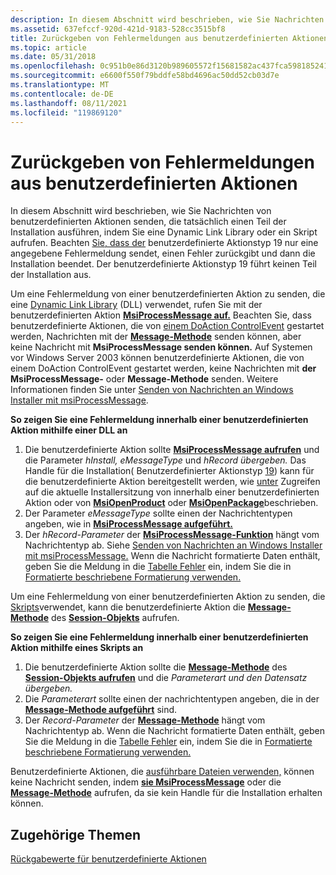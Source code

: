 ```yaml
---
description: In diesem Abschnitt wird beschrieben, wie Sie Nachrichten von benutzerdefinierten Aktionen senden, die tatsächlich einen Teil der Installation ausführen, indem Sie eine Dynamic Link Library oder ein Skript aufrufen.
ms.assetid: 637efccf-920d-421d-9183-528cc3515bf8
title: Zurückgeben von Fehlermeldungen aus benutzerdefinierten Aktionen
ms.topic: article
ms.date: 05/31/2018
ms.openlocfilehash: 0c951b0e86d3120b989605572f15681582ac437fca5981852413331a3e63e684
ms.sourcegitcommit: e6600f550f79bddfe58bd4696ac50dd52cb03d7e
ms.translationtype: MT
ms.contentlocale: de-DE
ms.lasthandoff: 08/11/2021
ms.locfileid: "119869120"
---
```

# <a name="returning-error-messages-from-custom-actions"></a>Zurückgeben von Fehlermeldungen aus benutzerdefinierten Aktionen

In diesem Abschnitt wird beschrieben, wie Sie Nachrichten von benutzerdefinierten Aktionen senden, die tatsächlich einen Teil der Installation ausführen, indem Sie eine Dynamic Link Library oder ein Skript aufrufen. Beachten [Sie, dass der](custom-action-type-19.md) benutzerdefinierte Aktionstyp 19 nur eine angegebene Fehlermeldung sendet, einen Fehler zurückgibt und dann die Installation beendet. Der benutzerdefinierte Aktionstyp 19 führt keinen Teil der Installation aus.

Um eine Fehlermeldung von einer benutzerdefinierten Aktion zu senden, die eine [Dynamic Link Library](dynamic-link-libraries.md) (DLL) verwendet, rufen Sie mit der benutzerdefinierten Aktion [**MsiProcessMessage auf.**](/windows/desktop/api/Msiquery/nf-msiquery-msiprocessmessage) Beachten Sie, dass benutzerdefinierte Aktionen, die von [einem DoAction ControlEvent](doaction-controlevent.md) gestartet werden, Nachrichten mit der [**Message-Methode**](session-message.md) senden können, aber keine Nachricht mit **MsiProcessMessage senden können.** Auf Systemen vor Windows Server 2003 können benutzerdefinierte Aktionen, die von einem DoAction ControlEvent gestartet werden, keine Nachrichten mit **der MsiProcessMessage-** oder **Message-Methode** senden. Weitere Informationen finden Sie unter [Senden von Nachrichten an Windows Installer mit msiProcessMessage](sending-messages-to-windows-installer-using-msiprocessmessage.md).

**So zeigen Sie eine Fehlermeldung innerhalb einer benutzerdefinierten Aktion mithilfe einer DLL an**

1.  Die benutzerdefinierte Aktion sollte [**MsiProcessMessage aufrufen**](/windows/desktop/api/Msiquery/nf-msiquery-msiprocessmessage) und die Parameter *hInstall,* *eMessageType* und *hRecord übergeben.* Das Handle für die Installation( Benutzerdefinierter Aktionstyp [19](custom-action-type-19.md)) kann für die benutzerdefinierte Aktion bereitgestellt werden, wie [unter](accessing-the-current-installer-session-from-inside-a-custom-action.md) Zugreifen auf die aktuelle Installersitzung von innerhalb einer benutzerdefinierten Aktion oder von [**MsiOpenProduct**](/windows/desktop/api/Msi/nf-msi-msiopenproducta) oder [**MsiOpenPackage**](/windows/desktop/api/Msi/nf-msi-msiopenpackagea)beschrieben.
2.  Der Parameter *eMessageType* sollte einen der Nachrichtentypen angeben, wie in [**MsiProcessMessage aufgeführt.**](/windows/desktop/api/Msiquery/nf-msiquery-msiprocessmessage)
3.  Der *hRecord-Parameter* der [**MsiProcessMessage-Funktion**](/windows/desktop/api/Msiquery/nf-msiquery-msiprocessmessage) hängt vom Nachrichtentyp ab. Siehe [Senden von Nachrichten an Windows Installer mit msiProcessMessage.](sending-messages-to-windows-installer-using-msiprocessmessage.md) Wenn die Nachricht formatierte Daten enthält, geben Sie die Meldung in die [Tabelle Fehler](error-table.md) ein, indem Sie die in [Formatierte beschriebene Formatierung verwenden.](formatted.md)

Um eine Fehlermeldung von einer benutzerdefinierten Aktion zu senden, die [Skripts](scripts.md)verwendet, kann die benutzerdefinierte Aktion die [**Message-Methode**](session-message.md) des [**Session-Objekts**](session-object.md) aufrufen.

**So zeigen Sie eine Fehlermeldung innerhalb einer benutzerdefinierten Aktion mithilfe eines Skripts an**

1.  Die benutzerdefinierte Aktion sollte die [**Message-Methode**](session-message.md) des [**Session-Objekts aufrufen**](session-object.md) und die *Parameterart und den Datensatz* *übergeben.*
2.  Die *Parameterart* sollte einen der nachrichtentypen angeben, die in der [**Message-Methode aufgeführt**](session-message.md) sind.
3.  Der *Record-Parameter* der [**Message-Methode**](session-message.md) hängt vom Nachrichtentyp ab. Wenn die Nachricht formatierte Daten enthält, geben Sie die Meldung in die [Tabelle Fehler](error-table.md) ein, indem Sie die in [Formatierte beschriebene Formatierung verwenden.](formatted.md)

Benutzerdefinierte Aktionen, die [ausführbare Dateien verwenden,](executable-files.md) können keine Nachricht senden, indem [**sie MsiProcessMessage**](/windows/desktop/api/Msiquery/nf-msiquery-msiprocessmessage) oder die [**Message-Methode**](session-message.md) aufrufen, da sie kein Handle für die Installation erhalten können.

## <a name="related-topics"></a>Zugehörige Themen

<dl> <dt>

[Rückgabewerte für benutzerdefinierte Aktionen](custom-action-return-values.md)
</dt> </dl>

 

 



